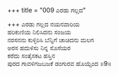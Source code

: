 +++
title = "009 ಎರಡು ಗಲ್ಲದ"

+++
ಎರಡು ಗಲ್ಲದ ನಯನವಾರಿಯ  
ಹರಿಕುಣಿಯ ನಿಲಿಸಿದನು ಸಂಜಯ  
ನರಸನನು ಕುಳ್ಳಿರಿಸಿ ಬೆನ್ನಿಗೆ ಚಾಚಿದನು ಮಲಗ  
ಅರಸ ಹದುಳಿಸು ನಿನ್ನ ಸೊಸೆಯರ  
ಕರೆದು ಸಂತೈಸಕಟ ಹಸ್ತಿನ  
ಪುರದ ಗಾವಳಿಗಜಬಜಕೆ ಡಂಗುರವ ಹೊಯ್ಸೆಂದ       ॥9॥